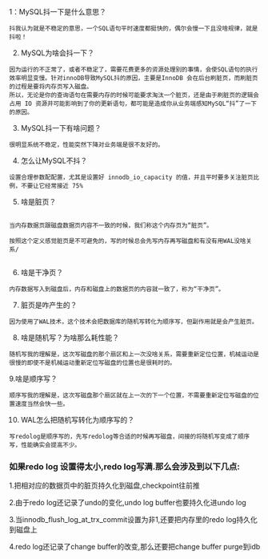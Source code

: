 1：MySQL抖一下是什么意思？

````
抖我认为就是不稳定的意思，一个SQL语句平时速度都挺快的，偶尔会慢一下且没啥规律，就是抖啦！

````

2. MySQL为啥会抖一下？

````
因为运行的不正常了，或者不稳定了，需要花费更多的资源处理别的事情，会使SQL语句的执行效率明显变慢。针对innoDB导致MySQL抖的原因，主要是InnoDB 会在后台刷脏页，而刷脏页的过程是要将内存页写入磁盘。
所以，无论是你的查询语句在需要内存的时候可能要求淘汰一个脏页，还是由于刷脏页的逻辑会占用 IO 资源并可能影响到了你的更新语句，都可能是造成你从业务端感知MySQL“抖”了一下的原因。

````

3. MySQL抖一下有啥问题？

````
很明显系统不稳定，性能突然下降对业务端是很不友好的。

````

4. 怎么让MySQL不抖？

````
设置合理参数配配置，尤其是设置好 innodb_io_capacity 的值，并且平时要多关注脏页比例，不要让它经常接近 75%

````

5. 啥是脏页？

````

当内存数据页跟磁盘数据页内容不一致的时候，我们称这个内存页为“脏页”。

按照这个定义感觉脏页是不可避免的，写的时候总会先写内存再写磁盘和有没有用WAL没啥关系/


````

6. 啥是干净页？

````
内存数据写入到磁盘后，内存和磁盘上的数据页的内容就一致了，称为“干净页”。

````

7. 脏页是咋产生的？

````
因为使用了WAL技术，这个技术会把数据库的随机写转化为顺序写，但副作用就是会产生脏页。

````

8. 啥是随机写？为啥那么耗性能？

````
随机写我的理解是，这次写磁盘的那个扇区和上一次没啥关系，需要重新定位位置，机械运动是很慢的即使不是机械运动重新定位写磁盘的位置也是很耗时的。

````

9.啥是顺序写？

```` 
顺序写我的理解是，这次写磁盘那个扇区就在上一次的下一个位置，不需要重新定位写磁盘的位置速度当然会快一些。

````

10. WAL怎么把随机写转化为顺序写的？

````
写redolog是顺序写的，先写redolog等合适的时候再写磁盘，间接的将随机写变成了顺序写，性能确实会提高不少。

````

### 如果redo log 设置得太小,redo log写满.那么会涉及到以下几点:

1.把相对应的数据页中的脏页持久化到磁盘,checkpoint往前推 

2.由于redo log还记录了undo的变化,undo log buffer也要持久化进undo log

3.当innodb_flush_log_at_trx_commit设置为非1,还要把内存里的redo log持久化到磁盘上

4.redo log还记录了change buffer的改变,那么还要把change buffer purge到idb